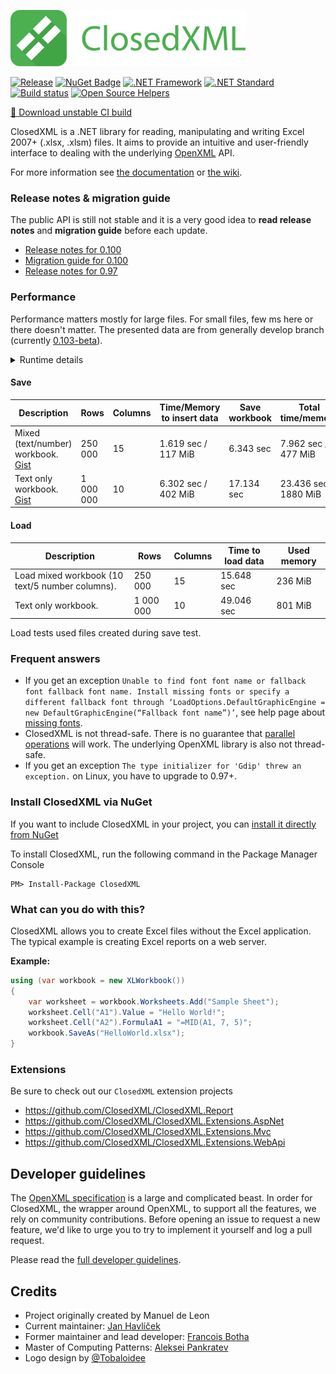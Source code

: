 ![ClosedXML](https://github.com/ClosedXML/ClosedXML/blob/develop/resources/logo/readme.png)

[![Release](https://img.shields.io/badge/release-0.95.4-blue.svg)](https://github.com/ClosedXML/ClosedXML/releases/latest) [![NuGet Badge](https://buildstats.info/nuget/ClosedXML)](https://www.nuget.org/packages/ClosedXML/) [![.NET Framework](https://img.shields.io/badge/.NET%20Framework-%3E%3D%204.0-red.svg)](#) [![.NET Standard](https://img.shields.io/badge/.NET%20Standard-%3E%3D%202.0-red.svg)](#) [![Build status](https://ci.appveyor.com/api/projects/status/wobbmnlbukxejjgb?svg=true)](https://ci.appveyor.com/project/ClosedXML/ClosedXML/branch/develop/artifacts)
[![Open Source Helpers](https://www.codetriage.com/closedxml/closedxml/badges/users.svg)](https://www.codetriage.com/closedxml/closedxml)

[💾 Download unstable CI build](https://ci.appveyor.com/project/ClosedXML/ClosedXML/branch/develop/artifacts)

ClosedXML is a .NET library for reading, manipulating and writing Excel 2007+ (.xlsx, .xlsm) files. It aims to provide an intuitive and user-friendly interface to dealing with the underlying [OpenXML](https://github.com/OfficeDev/Open-XML-SDK) API.

For more information see [the documentation](https://closedxml.readthedocs.io/) or [the wiki](https://github.com/closedxml/closedxml/wiki).

### Release notes & migration guide

The public API is still not stable and it is a very good idea to **read release notes** and **migration guide** before each update.
* [Release notes for 0.100](https://github.com/ClosedXML/ClosedXML/releases/tag/0.100.0)
* [Migration guide for 0.100](https://closedxml.readthedocs.io/en/latest/migrations/migrate-to-0.100.html)
* [Release notes for 0.97](https://github.com/ClosedXML/ClosedXML/releases/tag/0.97.0)

### Performance

Performance matters mostly for large files. For small files, few ms here or there doesn't matter. The presented data are from generally develop branch (currently [0.103-beta](https://github.com/ClosedXML/ClosedXML/commit/5f7c0d9461352a6a468e5299bfef6eaf82bf37da)).

<details>
  <summary>Runtime details</summary>
```
BenchmarkDotNet v0.13.8, Windows 11 (10.0.22621.2283/22H2/2022Update/SunValley2)
AMD Ryzen 5 5500U with Radeon Graphics, 1 CPU, 12 logical and 6 physical cores
.NET SDK 8.0.100-rc.1.23463.5
  [Host] : .NET 7.0.11 (7.0.1123.42427), X64 RyuJIT AVX2
```
</details>

#### Save

| Description                  |     Rows  |           Columns      | Time/Memory to insert data | Save workbook | Total time/memory | 
|------------------------------|-----------|------------------------|----------------------------|------------------------------|---|
| Mixed (text/number) workbook.<br>[Gist](https://gist.github.com/jahav/bdc5fe3c90f25544ca6ae1394bbe3561) |   250 000 | 15 | 1.619 sec / 117 MiB |  6.343 sec |  7.962 sec /  477 MiB |
| Text only workbook. [Gist](https://gist.github.com/jahav/257bb2ffd5ab7adfded7e669290d8151)              | 1 000 000 | 10 | 6.302 sec / 402 MiB  | 17.134 sec | 23.436 sec / 1880 MiB |

#### Load

| Description                                                        |  Rows     | Columns | Time to load data | Used memory |
|--------------------------------------------------------------------|-----------|---------|-------------------|-------------|
| Load mixed workbook (10 text/5 number columns). |   250 000 |      15 |        15.648 sec |     236 MiB |
| Text only workbook.                                                | 1 000 000 |      10 |       49.046 sec  |     801 MiB |

Load tests used files created during save test.

### Frequent answers
- If you get an exception `Unable to find font font name or fallback font fallback font name. Install missing fonts or specify a different fallback font through ‘LoadOptions.DefaultGraphicEngine = new DefaultGraphicEngine(“Fallback font name”)’`, see help page about [missing fonts](https://closedxml.readthedocs.io/en/latest/tips/missing-font.html).
- ClosedXML is not thread-safe. There is no guarantee that [parallel operations](https://github.com/ClosedXML/ClosedXML/issues/1662) will work. The underlying OpenXML library is also not thread-safe.
- If you get an exception `The type initializer for 'Gdip' threw an exception.` on Linux, you have to upgrade to 0.97+.

### Install ClosedXML via NuGet

If you want to include ClosedXML in your project, you can [install it directly from NuGet](https://www.nuget.org/packages/ClosedXML)

To install ClosedXML, run the following command in the Package Manager Console

```
PM> Install-Package ClosedXML
```

### What can you do with this?

ClosedXML allows you to create Excel files without the Excel application. The typical example is creating Excel reports on a web server.

**Example:**
```c#
using (var workbook = new XLWorkbook())
{
    var worksheet = workbook.Worksheets.Add("Sample Sheet");
    worksheet.Cell("A1").Value = "Hello World!";
    worksheet.Cell("A2").FormulaA1 = "=MID(A1, 7, 5)";
    workbook.SaveAs("HelloWorld.xlsx");
}
```

### Extensions
Be sure to check out our `ClosedXML` extension projects
- https://github.com/ClosedXML/ClosedXML.Report
- https://github.com/ClosedXML/ClosedXML.Extensions.AspNet
- https://github.com/ClosedXML/ClosedXML.Extensions.Mvc
- https://github.com/ClosedXML/ClosedXML.Extensions.WebApi

## Developer guidelines
The [OpenXML specification](https://ecma-international.org/publications-and-standards/standards/ecma-376/) is a large and complicated beast. In order for ClosedXML, the wrapper around OpenXML, to support all the features, we rely on community contributions. Before opening an issue to request a new feature, we'd like to urge you to try to implement it yourself and log a pull request.

Please read the [full developer guidelines](CONTRIBUTING.md).

## Credits
* Project originally created by Manuel de Leon
* Current maintainer: [Jan Havlíček](https://github.com/jahav)
* Former maintainer and lead developer: [Francois Botha](https://github.com/igitur)
* Master of Computing Patterns: [Aleksei Pankratev](https://github.com/Pankraty)
* Logo design by [@Tobaloidee](https://github.com/Tobaloidee)
